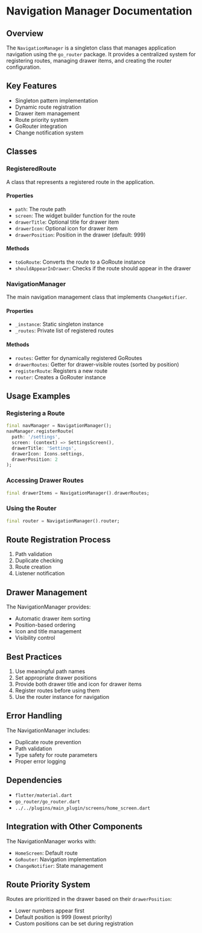 # Navigation Manager Documentation

## Overview
The `NavigationManager` is a singleton class that manages application navigation using the `go_router` package. It provides a centralized system for registering routes, managing drawer items, and creating the router configuration.

## Key Features
- Singleton pattern implementation
- Dynamic route registration
- Drawer item management
- Route priority system
- GoRouter integration
- Change notification system

## Classes

### RegisteredRoute
A class that represents a registered route in the application.

#### Properties
- `path`: The route path
- `screen`: The widget builder function for the route
- `drawerTitle`: Optional title for drawer item
- `drawerIcon`: Optional icon for drawer item
- `drawerPosition`: Position in the drawer (default: 999)

#### Methods
- `toGoRoute`: Converts the route to a GoRoute instance
- `shouldAppearInDrawer`: Checks if the route should appear in the drawer

### NavigationManager
The main navigation management class that implements `ChangeNotifier`.

#### Properties
- `_instance`: Static singleton instance
- `_routes`: Private list of registered routes

#### Methods
- `routes`: Getter for dynamically registered GoRoutes
- `drawerRoutes`: Getter for drawer-visible routes (sorted by position)
- `registerRoute`: Registers a new route
- `router`: Creates a GoRouter instance

## Usage Examples

### Registering a Route
```dart
final navManager = NavigationManager();
navManager.registerRoute(
  path: '/settings',
  screen: (context) => SettingsScreen(),
  drawerTitle: 'Settings',
  drawerIcon: Icons.settings,
  drawerPosition: 2
);
```

### Accessing Drawer Routes
```dart
final drawerItems = NavigationManager().drawerRoutes;
```

### Using the Router
```dart
final router = NavigationManager().router;
```

## Route Registration Process
1. Path validation
2. Duplicate checking
3. Route creation
4. Listener notification

## Drawer Management
The NavigationManager provides:
- Automatic drawer item sorting
- Position-based ordering
- Icon and title management
- Visibility control

## Best Practices
1. Use meaningful path names
2. Set appropriate drawer positions
3. Provide both drawer title and icon for drawer items
4. Register routes before using them
5. Use the router instance for navigation

## Error Handling
The NavigationManager includes:
- Duplicate route prevention
- Path validation
- Type safety for route parameters
- Proper error logging

## Dependencies
- `flutter/material.dart`
- `go_router/go_router.dart`
- `../../plugins/main_plugin/screens/home_screen.dart`

## Integration with Other Components
The NavigationManager works with:
- `HomeScreen`: Default route
- `GoRouter`: Navigation implementation
- `ChangeNotifier`: State management

## Route Priority System
Routes are prioritized in the drawer based on their `drawerPosition`:
- Lower numbers appear first
- Default position is 999 (lowest priority)
- Custom positions can be set during registration 